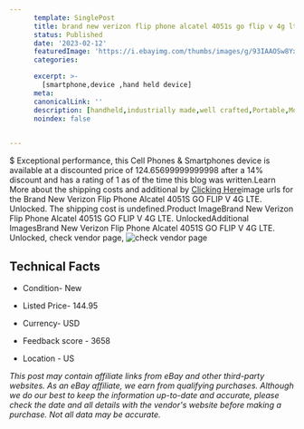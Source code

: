 ```yaml
---
      template: SinglePost
      title: brand new verizon flip phone alcatel 4051s go flip v 4g lte unlocked
      status: Published
      date: '2023-02-12'
      featuredImage: 'https://i.ebayimg.com/thumbs/images/g/93IAAOSw8YxhVl6O/s-l225.jpg'
      categories: 

      excerpt: >-
        [smartphone,device ,hand held device]
      meta:
      canonicalLink: ''
      description: [handheld,industrially made,well crafted,Portable,Mobile,Compact,Convenient,Lightweight,Maneuverable,Man-portable,Miniature,Carriable,Hand-held,Light,Holdable,Transportable,Mobile device,Pocket-sized,On-the-go,Wireless,Cordless,Compact size,Convenient size, smartphone,device ,hand held device]
      noindex: false

        
---
```

$
    Exceptional performance, this Cell Phones & Smartphones device is available at a discounted price of 124.65699999999998 after a 14% discount and has a rating of 1 as of the time this blog was written.Learn More about the shipping costs and additional by [Clicking Here](https://www.ebay.com/itm/124214854977?hash=item1cebc84541%3Ag%3A93IAAOSw8YxhVl6O&amdata=enc%3AAQAHAAAA4Ig0RcZfDlr4Xy60YtQaBvx2cS145sITErIePA54wwM8PaR8fTDo63eQeDntv286W6RlEeDneHWj2VidHwKe%2FGCBY%2FRl07BNIYe772%2B4TWk2i%2FszS4GxJfXwfEKZit59yAZBL%2Frk%2Fh9s2v%2FFVQqGfUloow7x0kjsVsLkvimwJjCXcOes5LBj9AQuBJgyOY%2BEW33DOF1MEIzrPSnetXRHcVhpk1jv75JV3yYfCQmR7SRYjcgSS09eA0RPSiyfm8h3Z%2BdEzMEArn2f9hqvZ90q2iAu6CP2wUdT7A0g2yI5kBZJ&mkevt=1&mkcid=1&mkrid=711-53200-19255-0&campid=%253CePNCampaignId%253E&customid=%253CreferenceId%253E&toolid=10049)image urls for the Brand New Verizon  Flip Phone Alcatel 4051S GO FLIP V 4G LTE. Unlocked. The shipping cost is undefined.Product ImageBrand New Verizon  Flip Phone Alcatel 4051S GO FLIP V 4G LTE. UnlockedAdditional ImagesBrand New Verizon  Flip Phone Alcatel 4051S GO FLIP V 4G LTE. Unlocked, check vendor page, ![check vendor page](https://origin-galleryplus.ebayimg.com/ws/web/124214854977_2_0_1/225x225.jpg)
    
    

 ## Technical Facts 



     
      

 - Condition- New 


      

 - Listed Price- 144.95 


      

 - Currency- USD 


      

 - Feedback score - 3658 


      

 - Location - US 


      
      

 *_This post may contain affiliate links from eBay and other third-party websites. As an eBay affiliate, we earn from qualifying purchases. Although we do our best to keep the information up-to-date and accurate, please check the date and all details with the vendor's website before making a purchase. Not all data may be accurate._*



    
    
    
    
    